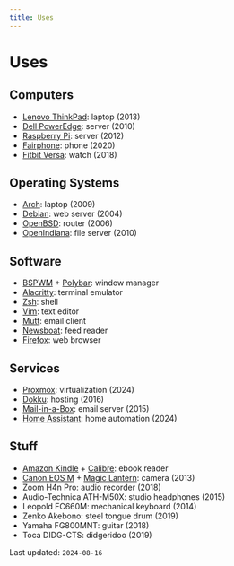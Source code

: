 ```yaml
---
title: Uses
---
```


# Uses

## Computers

- [Lenovo ThinkPad](https://en.wikipedia.org/wiki/ThinkPad): laptop (2013)
- [Dell PowerEdge](https://en.wikipedia.org/wiki/PowerEdge): server (2010)
- [Raspberry Pi](https://www.raspberrypi.org): server (2012)
- [Fairphone](https://www.fairphone.com/): phone (2020)
- [Fitbit Versa](https://www.fitbit.com/): watch (2018)

## Operating Systems

- [Arch](https://archlinux.org/): laptop (2009)
- [Debian](https://www.debian.org/): web server (2004)
- [OpenBSD](https://www.openbsd.org/): router (2006)
- [OpenIndiana](https://www.openindiana.org/): file server (2010)

## Software

- [BSPWM](https://github.com/baskerville/bspwm) + [Polybar](https://polybar.github.io/): window manager
- [Alacritty](https://alacritty.org/): terminal emulator
- [Zsh](https://www.zsh.org/): shell
- [Vim](https://www.vim.org/): text editor
- [Mutt](http://www.mutt.org/): email client
- [Newsboat](https://newsboat.org/): feed reader
- [Firefox](https://www.mozilla.org/en-US/firefox/): web browser

## Services

- [Proxmox](https://www.proxmox.com): virtualization (2024)
- [Dokku](https://dokku.com/): hosting (2016)
- [Mail-in-a-Box](https://mailinabox.email/): email server (2015)
- [Home Assistant](https://www.home-assistant.io/): home automation (2024)

## Stuff

- [Amazon Kindle](https://en.wikipedia.org/wiki/Amazon_Kindle) + [Calibre](https://calibre-ebook.com/): ebook reader
- [Canon EOS M](https://en.wikipedia.org/wiki/Canon_EOS_M) + [Magic Lantern](https://www.magiclantern.fm/): camera (2013)
- Zoom H4n Pro: audio recorder (2018)
- Audio-Technica ATH-M50X: studio headphones (2015)
- Leopold FC660M: mechanical keyboard (2014)
- Zenko Akebono: steel tongue drum (2019)
- Yamaha FG800MNT: guitar (2018)
- Toca DIDG-CTS: didgeridoo (2019)

Last updated: `2024-08-16`
